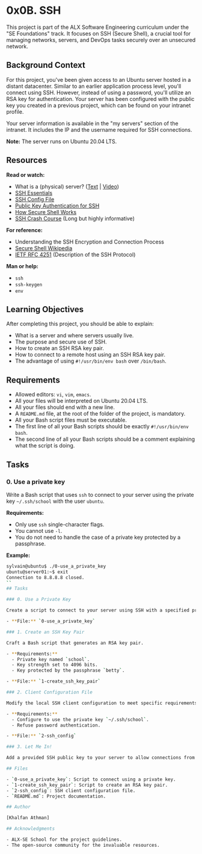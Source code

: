 # 0x0B. SSH

This project is part of the ALX Software Engineering curriculum under the "SE Foundations" track. It focuses on SSH (Secure Shell), a crucial tool for managing networks, servers, and DevOps tasks securely over an unsecured network.

## Background Context

For this project, you've been given access to an Ubuntu server hosted in a distant datacenter. Similar to an earlier application process level, you'll connect using SSH. However, instead of using a password, you'll utilize an RSA key for authentication. Your server has been configured with the public key you created in a previous project, which can be found on your intranet profile.

Your server information is available in the "my servers" section of the intranet. It includes the IP and the username required for SSH connections.

**Note:** The server runs on Ubuntu 20.04 LTS.

## Resources

**Read or watch:**

- What is a (physical) server? ([Text](https://en.wikipedia.org/wiki/Server_(computing)) | [Video](https://www.youtube.com/watch?v=B1ANfsDyjeA))
- [SSH Essentials](https://www.digitalocean.com/community/tutorials/ssh-essentials-working-with-ssh-servers-clients-and-keys)
- [SSH Config File](https://www.ssh.com/ssh/config/)
- [Public Key Authentication for SSH](https://www.ssh.com/ssh/public-key-authentication)
- [How Secure Shell Works](https://www.youtube.com/watch?v=ORcvSkgdA58)
- [SSH Crash Course](https://www.youtube.com/watch?v=hQWRp-FdTpc) (Long but highly informative)

**For reference:**

- Understanding the SSH Encryption and Connection Process
- [Secure Shell Wikipedia](https://en.wikipedia.org/wiki/Secure_Shell)
- [IETF RFC 4251](https://tools.ietf.org/html/rfc4251) (Description of the SSH Protocol)

**Man or help:**

- `ssh`
- `ssh-keygen`
- `env`

## Learning Objectives

After completing this project, you should be able to explain:

- What is a server and where servers usually live.
- The purpose and secure use of SSH.
- How to create an SSH RSA key pair.
- How to connect to a remote host using an SSH RSA key pair.
- The advantage of using `#!/usr/bin/env bash` over `/bin/bash`.

## Requirements

- Allowed editors: `vi`, `vim`, `emacs`.
- All your files will be interpreted on Ubuntu 20.04 LTS.
- All your files should end with a new line.
- A `README.md` file, at the root of the folder of the project, is mandatory.
- All your Bash script files must be executable.
- The first line of all your Bash scripts should be exactly `#!/usr/bin/env bash`.
- The second line of all your Bash scripts should be a comment explaining what the script is doing.

## Tasks

### 0. Use a private key

Write a Bash script that uses `ssh` to connect to your server using the private key `~/.ssh/school` with the user `ubuntu`.

**Requirements:**

- Only use `ssh` single-character flags.
- You cannot use `-l`.
- You do not need to handle the case of a private key protected by a passphrase.

**Example:**

```bash
sylvain@ubuntu$ ./0-use_a_private_key
ubuntu@server01:~$ exit
Connection to 8.8.8.8 closed.
``
## Tasks

### 0. Use a Private Key

Create a script to connect to your server using SSH with a specified private key.

- **File:** `0-use_a_private_key`

### 1. Create an SSH Key Pair

Craft a Bash script that generates an RSA key pair.

- **Requirements:**
  - Private key named `school`.
  - Key strength set to 4096 bits.
  - Key protected by the passphrase `betty`.

- **File:** `1-create_ssh_key_pair`

### 2. Client Configuration File

Modify the local SSH client configuration to meet specific requirements.

- **Requirements:**
  - Configure to use the private key `~/.ssh/school`.
  - Refuse password authentication.

- **File:** `2-ssh_config`

### 3. Let Me In!

Add a provided SSH public key to your server to allow connections from the `ubuntu` user.

## Files

- `0-use_a_private_key`: Script to connect using a private key.
- `1-create_ssh_key_pair`: Script to create an RSA key pair.
- `2-ssh_config`: SSH client configuration file.
- `README.md`: Project documentation.

## Author

[Khalfan Athman]

## Acknowledgments

- ALX-SE School for the project guidelines.
- The open-source community for the invaluable resources.
